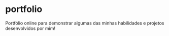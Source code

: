 # portfolio
Portfólio online para demonstrar algumas das minhas habilidades e projetos desenvolvidos por mim!
